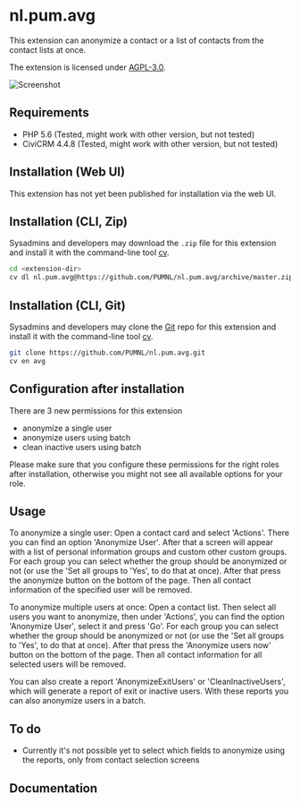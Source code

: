 # nl.pum.avg

This extension can anonymize a contact or a list of contacts from the contact lists at once.

The extension is licensed under [AGPL-3.0](LICENSE.txt).

![Screenshot](https://raw.github.com/PUMNL/nl.pum.avg/master/images/screenshot.png)

## Requirements

* PHP 5.6 (Tested, might work with other version, but not tested)
* CiviCRM 4.4.8 (Tested, might work with other version, but not tested)

## Installation (Web UI)

This extension has not yet been published for installation via the web UI.

## Installation (CLI, Zip)

Sysadmins and developers may download the `.zip` file for this extension and
install it with the command-line tool [cv](https://github.com/civicrm/cv).

```bash
cd <extension-dir>
cv dl nl.pum.avg@https://github.com/PUMNL/nl.pum.avg/archive/master.zip
```

## Installation (CLI, Git)

Sysadmins and developers may clone the [Git](https://en.wikipedia.org/wiki/Git) repo for this extension and
install it with the command-line tool [cv](https://github.com/civicrm/cv).

```bash
git clone https://github.com/PUMNL/nl.pum.avg.git
cv en avg
```

## Configuration after installation

There are 3 new permissions for this extension
* anonymize a single user
* anonymize users using batch
* clean inactive users using batch

Please make sure that you configure these permissions for the right roles after installation,
otherwise you might not see all available options for your role.

## Usage

To anonymize a single user: Open a contact card and select 'Actions'. There you can find an option 'Anonymize User'.
After that a screen will appear with a list of personal information groups and custom other custom groups.
For each group you can select whether the group should be anonymized or not (or use the 'Set all groups to 'Yes', to do that at once).
After that press the anonymize button on the bottom of the page.
Then all contact information of the specified user will be removed.

To anonymize multiple users at once: Open a contact list. Then select all users you want to anonymize, then under 'Actions', you can find the option 'Anonymize User', select it and press 'Go'.
For each group you can select whether the group should be anonymized or not (or use the 'Set all groups to 'Yes', to do that at once).
After that press the 'Anonymize users now' button on the bottom of the page.
Then all contact information for all selected users will be removed.

You can also create a report 'AnonymizeExitUsers' or 'CleanInactiveUsers', which will generate a report of exit or inactive users.
With these reports you can also anonymize users in a batch.

## To do

* Currently it's not possible yet to select which fields to anonymize using the reports, only from contact selection screens

## Documentation

